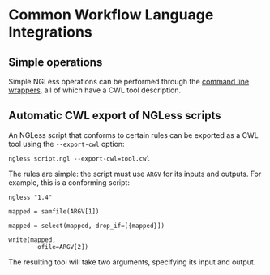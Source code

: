 # Common Workflow Language Integrations

## Simple operations

Simple NGLess operations can be performed through the [command line
wrappers](command-line-wrappers.html), all of which have a CWL tool
description.

## Automatic CWL export of NGLess scripts

An NGLess script that conforms to certain rules can be exported as a CWL tool
using the `--export-cwl` option:

    ngless script.ngl --export-cwl=tool.cwl

The rules are simple: the script must use `ARGV` for its inputs and outputs.
For example, this is a conforming script:


    ngless "1.4"

    mapped = samfile(ARGV[1])

    mapped = select(mapped, drop_if=[{mapped}])

    write(mapped,
            ofile=ARGV[2])

The resulting tool will take two arguments, specifying its input and output.
